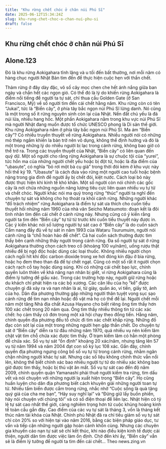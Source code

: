 ```yaml
---
title: "Khu rừng chết chóc ở chân núi Phú Sĩ"
date: 2025-06-12T15:34:24Z
slug: khu-rung-chet-choc-o-chan-nui-phu-si
draft: false
---
```


## Khu rừng chết chóc ở chân núi Phú Sĩ

## Alone.123

Đó là khu rừng Aokigahara tĩnh lặng và u tối đến bất thường, nơi mỗi năm có hàng chục người Nhật Bản tìm đến để thực hiện cuộc hẹn với thần chết.

Thảm rừng ở đây dày đặc, vô số cây mọc chen che hết ánh nắng giữa ban ngày và chắn hết các ngọn gió. Có thể đó là lý do khiến rừng Aokigahara là điểm nổi tiếng để người ta tự sát, chỉ thua cầu Golden Gate (ở San Francisco, Mỹ) về số người tìm đến cái chết hằng năm.
Khu rừng còn có tên “Jukai”, tức là “Biển cây”, ở phía tây bắc ngọn núi Phú Sĩ lừng danh. Nó cũng là một trong số ít rừng nguyên sinh còn lại của Nhật. Nền đất chủ yếu là đá núi lửa, nhiều hang hốc. Một phần Aokigahara nằm trong khu vực núi Phú Sĩ mà người Nhật đang muốn được tổ chức UNESCO phong là Di sản thế giới.
​Khu rừng Aokigahara nằm ở phía tây bắc ngọn núi Phú Sĩ.
Ma ám “Biển cây”?
Có nhiều truyền thuyết về rừng Aokigahara. Nhiều người nói có những mỏ thép ngầm khiến la bàn trở nên vô dụng, không thể định hướng và đó là một trong những lý do nhiều người bị lạc trong cánh rừng, không bao giờ có thể trở ra.
Trong các truyền thuyết của Nhật, “Biển cây” có liên quan đến quỷ dữ. Một số người cho rằng rừng Aokigahara là sự chuộc tội của “yurei”, tức hồn ma của những người chết yểu hoặc bị đột tử, hoặc là địa điểm của “ubasute”, có nghĩa “bỏ rơi một bà cụ già” trong thời đói kém ở khu vực này hồi thế kỷ 19. “Ubasute” là cách đưa vào rừng một người cao tuổi hoặc bệnh nặng trong gia đình để người ấy bị chết đói, kiệt nước.
Cách loại bỏ này được thực hiện khi kinh tế khó khăn. Một số người còn nói chính các gốc cây là nơi chứa những nguồn năng lượng tiêu cực liên quan nhiều vụ tự tử và chết chóc. Người khác nói ma quỷ trong rừng “thúc” người ta nghĩ đến chuyện tự sát và không cho họ thoát ra khỏi cánh rừng.
Những người khác “đổ trách nhiệm” rừng Aokigahara là điểm tự sát ưa thích cho cuốn tiểu thuyết hồi những năm 1960 của nhà văn Seicho Matsumoto: đoạn kết là đôi tình nhân tìm đến cái chết ở cánh rừng này. Nhưng cũng có ý kiến rằng người ta tìm đến “Biển cây” tự tử từ trước khi cuốn tiểu thuyết này được in. Các ý kiến khác nói số lượng người tự sát cao ở “Biển cây” là do cuốn sách Cẩm nang đầy đủ về tự sát in năm 1993 của Wataru Tsurumuim, người nói cánh rừng là “chỗ hoàn hảo để chết”. Cả hai cuốn sách thường được tìm thấy bên cạnh những thây người trong cánh rừng.
Đa số người tự sát ở rừng Aokigahara thường chọn cách treo cổ (khoảng 100 vụ/năm), uống rượu thật nhiều để bị ngộ độc hoặc dùng các loại thuốc. Không nhiều người chọn cách ngồi hít khí độc carbon dioxide trong xe hơi đóng kín đậu ở bìa rừng, hoặc họ đem theo than đá để tự chết ngạt. Cũng có một số rất ít người chọn cách rạch cổ tay hoặc dùng súng.
Khi có những cái chết bạo lực, chính quyền luôn thiên về khả năng nạn nhân bị giết, vì rừng Aokigahara cũng là điểm lý tưởng để giấu xác. Trong các trường hợp này, người giữ rừng hoặc du khách chỉ phát hiện ra các bộ xương. Các căn lều của họ “kể” được chuyện gì đã xảy ra và nạn nhân là ai, từ giày, quần áo, ví tiền, giấy tờ, ảnh của họ. Dân địa phương thường gặp những người thân tuyệt vọng sục sạo cánh rừng để tìm nạn nhân hoặc đồ vật mà họ có thể để lại.
Người chết mỗi năm một tăng
Nhà địa chất Azusa Hayano cho biết riêng ông tìm thấy hơn 100 xác chết trong 20 năm qua. Ông tìm thấy nhiều thông tin từ các xác chết: họ cảm thấy cô đơn trong một xã hội chạy theo đồng tiền. Hằng năm, chính quyền địa phương đều tổ chức đi tìm xác chết khắp rừng.
​Những đồ đạc còn sót lại của một trong những người hẹn gặp thần chết.
Do chuyện tự sát ở “Biển cây” diễn ra từ đầu những năm 1970, quá nhiều vụ nên kiểm lâm chật vật tìm chỗ chứa xác được tìm thấy. Ở trạm kiểm lâm có hẳn một phòng để chứa xác. Số vụ tự sát “ổn định” khoảng 20 xác/năm, nhưng tăng lên 57 vụ từ năm 1994 và năm 2004 đạt con số kỷ lục 108 xác.
Gần đây, chính quyền địa phương ngưng công bố số vụ tự tử trong cánh rừng, nhằm ngăn chặn những người khác tự sát. Nhưng các số liệu không chính thức vẫn nổi lên, không thể biết chính xác bao nhiêu người tự tử do nhiều xác không bao giờ được tìm thấy, hoặc bị thú vật ăn mất.
Số vụ tự sát cao đến độ năm 2009, chính quyền quận Yamanashi phải thuê người kiểm tra rừng, tìm dấu vết và nói chuyện với những người lạ xuất hiện trong “Biển cây”.
Họ cũng huấn luyện cho dân địa phương biết cách khuyên giải những người toan tự tử. Nhiều tấm biển được cắm trong rừng, nhắc nhở “Cuộc sống là quà tặng quý giá của cha mẹ bạn”, “Hãy suy nghĩ lại” và “Đừng giữ lấy buồn phiền, hãy nói chuyện với chúng tôi” và có số điện thoại để liên lạc.
Nhật hiện có tỷ lệ tự sát cao nhất thế giới, càng nghiêm trọng hơn từ cuộc khủng hoảng kinh tế toàn cầu gần đây. Cao điểm của các vụ tự sát là tháng 3, vốn là tháng kết thúc năm tài khóa của Nhật.
Chính phủ Nhật đã ra chỉ tiêu giảm số vụ tự sát chỉ còn 20% so với hiện tại vào năm 2016, bằng các biện pháp giáo dục, tư vấn và tiếp cận những người gặp hoàn cảnh khốn cùng. Nhưng các chuyên gia khuyến cáo nạn tự sát sẽ chỉ kết thúc, khi nào điều kiện kinh tế được cải thiện, người dân tìm được việc làm ổn định. Chờ đến khi ấy, “Biển cây” vẫn sẽ là điểm lý tưởng để người ta tìm đến cái chết…
Theo news.zing.vn​